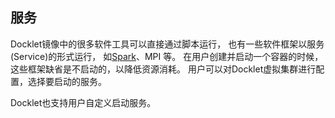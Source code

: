 ## 服务 ##

Docklet镜像中的很多软件工具可以直接通过脚本运行，
也有一些软件框架以服务(Service)的形式运行，
如[Spark](http://spark.apache.org)、MPI 等。
在用户创建并启动一个容器的时候，这些框架缺省是不启动的，以降低资源消耗。 
用户可以对Docklet虚拟集群进行配置，选择要启动的服务。

Docklet也支持用户自定义启动服务。
